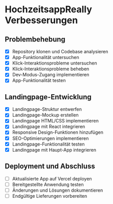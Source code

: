 # HochzeitsappReally Verbesserungen

## Problembehebung
- [x] Repository klonen und Codebase analysieren
- [x] App-Funktionalität untersuchen
- [x] Klick-Interaktionsprobleme untersuchen
- [x] Klick-Interaktionsprobleme beheben
- [x] Dev-Modus-Zugang implementieren
- [x] App-Funktionalität testen

## Landingpage-Entwicklung
- [x] Landingpage-Struktur entwerfen
- [x] Landingpage-Mockup erstellen
- [x] Landingpage HTML/CSS implementieren
- [x] Landingpage mit React integrieren
- [x] Responsive Design-Funktionen hinzufügen
- [x] SEO-Optimierungen implementieren
- [x] Landingpage-Funktionalität testen
- [x] Landingpage mit Haupt-App integrieren

## Deployment und Abschluss
- [ ] Aktualisierte App auf Vercel deployen
- [ ] Bereitgestellte Anwendung testen
- [ ] Änderungen und Lösungen dokumentieren
- [ ] Endgültige Lieferungen vorbereiten
